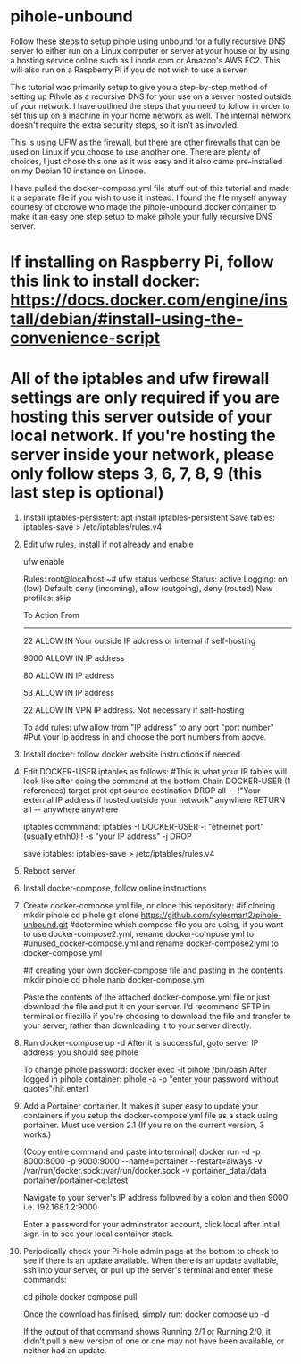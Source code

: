 # pihole-unbound
Follow these steps to setup pihole using unbound for a fully recursive DNS server to either run on a Linux computer or server at your house or by using a hosting service online such as Linode.com or Amazon's AWS EC2. This will also run on a Raspberry Pi if you do not wish to use a server. 

This tutorial was primarily setup to give you a step-by-step method of setting up Pihole as a recursive DNS for your use on a server hosted outside of your network. I have outlined the steps that you need to follow in order to set this up on a machine in your home network as well. The internal network doesn't require the extra security steps, so it isn't as invovled. 

This is using UFW as the firewall, but there are other firewalls that can be used on Linux if you choose to use another one. There are plenty of choices, I just chose this one as it was easy and it also came pre-installed on my Debian 10 instance on Linode. 

I have pulled the docker-compose.yml file stuff out of this tutorial and made it a separate file if you wish to use it instead. I found the file myself anyway courtesy of cbcrowe who made the pihole-unbound docker container to make it an easy one step setup to make pihole your fully recursive DNS server. 
# If installing on Raspberry Pi, follow this link to install docker:  https://docs.docker.com/engine/install/debian/#install-using-the-convenience-script

# All of the iptables and ufw firewall settings are only required if you are hosting this server outside of your local network. If you're hosting the server inside your network, please only follow steps 3, 6, 7, 8, 9 (this last step is optional)

1. Install iptables-persistent:	apt install iptables-persistent
   Save tables: iptables-save > /etc/iptables/rules.v4

2. Edit ufw rules, install if not already and enable 

   ufw enable
   
   Rules:
   root@localhost:~# ufw status verbose
   Status: active
   Logging: on (low)
   Default: deny (incoming), allow (outgoing), deny (routed)
   New profiles: skip

   To                         Action      From
   --                         ------      ----
   22                         ALLOW IN    Your outside IP address or internal if self-hosting
   
   9000                       ALLOW IN    IP address
   
   80                         ALLOW IN    IP address
   
   53                         ALLOW IN    IP address
   
   22                         ALLOW IN    VPN IP address. Not necessary if self-hosting
   

   To add rules: ufw allow from "IP address" to any port "port number"
   #Put your Ip address in and choose the port numbers from above.

3. Install docker: follow docker website instructions if needed

4. Edit DOCKER-USER iptables as follows:
   #This is what your IP tables will look like after doing the command at the bottom
   Chain DOCKER-USER (1 references)
   target     prot opt source               destination
   DROP       all  -- !"Your external IP address if hosted outside your network"  anywhere
   RETURN     all  --  anywhere             anywhere

   iptables commmand: 
   iptables -I DOCKER-USER -i "ethernet port"(usually ethh0) ! -s "your IP address" -j DROP

   save iptables:
   iptables-save > /etc/iptables/rules.v4

5. Reboot server

6. Install docker-compose, follow online instructions

7. Create docker-compose.yml file, or clone this repository:
   #if cloning
   mkdir pihole
   cd pihole
   git clone https://github.com/kylesmart2/pihole-unbound.git
   #determine which compose file you are using, if you want to use docker-compose2.yml, rename docker-compose.yml to 
   #unused_docker-compose.yml and rename docker-compose2.yml to docker-compose.yml

   #if creating your own docker-compose file and pasting in the contents
   mkdir pihole
   cd pihole
   nano docker-compose.yml

   Paste the contents of the attached docker-compose.yml file or just download the file and put it on your server. I'd recommend SFTP in terminal or filezilla if you're choosing to download the file and transfer 
   to your server, rather than downloading it to your server directly. 


8. Run docker-compose up -d
   After it is successful, goto server IP address, you should see pihole

   To change pihole password:
   docker exec -it pihole /bin/bash
   After logged in pihole container:
   pihole -a -p "enter your password without quotes"(hit enter)

9. Add a Portainer container. It makes it super easy to update your containers if you setup the docker-compose.yml file as a stack using portainer. Must use version 2.1 (If you're on the current version, 3 works.)

   (Copy entire command and paste into terminal)
   docker run -d -p 8000:8000 -p 9000:9000 --name=portainer --restart=always -v /var/run/docker.sock:/var/run/docker.sock -v portainer_data:/data portainer/portainer-ce:latest

   Navigate to your server's IP address followed by a colon and then 9000
   i.e. 192.168.1.2:9000

   Enter a password for your adminstrator account, click local after intial sign-in to see your local container stack. 


10. Periodically check your Pi-hole admin page at the bottom to check to see if there is an update available. When there is
    an update available, ssh into your server, or pull up the server's terminal and enter these commands:

    cd pihole
    docker compose pull

    Once the download has finised, simply run:
    docker compose up -d

    If the output of that command shows Running 2/1 or Running 2/0, it didn't pull a new version of one or one may not have been available, or neither had an update.

